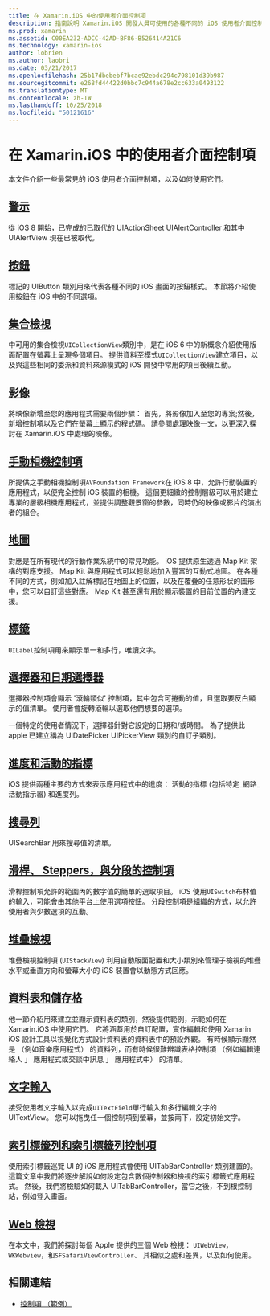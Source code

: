 ```yaml
---
title: 在 Xamarin.iOS 中的使用者介面控制項
description: 指南說明 Xamarin.iOS 開發人員可使用的各種不同的 iOS 使用者介面控制項，此文件連結。 連結的內容討論警示、 按鈕、 集合檢視、 映像、 手動相機控制項、 對應、 標籤、 選擇器、 日期選擇器，以及更多。
ms.prod: xamarin
ms.assetid: C00EA232-ADCC-42AD-BF86-B526414A21C6
ms.technology: xamarin-ios
author: lobrien
ms.author: laobri
ms.date: 03/21/2017
ms.openlocfilehash: 25b17dbebebf7bcae92ebdc294c798101d39b987
ms.sourcegitcommit: e268fd44422d0bbc7c944a678e2cc633a0493122
ms.translationtype: MT
ms.contentlocale: zh-TW
ms.lasthandoff: 10/25/2018
ms.locfileid: "50121616"
---
```

# <a name="user-interface-controls-in-xamarinios"></a>在 Xamarin.iOS 中的使用者介面控制項

本文件介紹一些最常見的 iOS 使用者介面控制項，以及如何使用它們。

## <a name="alertsalertsmd"></a>[警示](alerts.md)

從 iOS 8 開始，已完成的已取代的 UIActionSheet UIAlertController 和其中 UIAlertView 現在已被取代。

## <a name="buttonsbuttonsmd"></a>[按鈕](buttons.md)

標記的 UIButton 類別用來代表各種不同的 iOS 畫面的按鈕樣式。 本節將介紹使用按鈕在 iOS 中的不同選項。

## <a name="collection-viewsuicollectionviewmd"></a>[集合檢視](uicollectionview.md)

中可用的集合檢視`UICollectionView`類別中，是在 iOS 6 中的新概念介紹使用版面配置在螢幕上呈現多個項目。 提供資料至模式`UICollectionView`建立項目，以及與這些相同的委派和資料來源模式的 iOS 開發中常用的項目後續互動。

## <a name="imagesimagemd"></a>[影像](image.md)

將映像新增至您的應用程式需要兩個步驟： 首先，將影像加入至您的專案;然後，新增控制項以及它們在螢幕上顯示的程式碼。 請參閱[處理映像](~/ios/app-fundamentals/images-icons/index.md)一文，以更深入探討在 Xamarin.iOS 中處理的映像。

## <a name="manual-camera-controlsintro-to-manual-camera-controlsmd"></a>[手動相機控制項](intro-to-manual-camera-controls.md)

所提供之手動相機控制項`AVFoundation Framework`在 iOS 8 中，允許行動裝置的應用程式，以便完全控制 iOS 裝置的相機。 這個更細緻的控制層級可以用於建立專業的層級相機應用程式，並提供調整觀景窗的參數，同時仍的映像或影片的演出者的組合。

## <a name="mapsios-mapsindexmd"></a>[地圖](ios-maps/index.md)

對應是在所有現代的行動作業系統中的常見功能。 iOS 提供原生透過 Map Kit 架構的對應支援。 Map Kit 與應用程式可以輕鬆地加入豐富的互動式地圖。 在各種不同的方式，例如加入註解標記在地圖上的位置，以及在覆疊的任意形狀的圖形中，您可以自訂這些對應。 Map Kit 甚至還有用於顯示裝置的目前位置的內建支援。

## <a name="labelslabelsmd"></a>[標籤](labels.md)

`UILabel`控制項用來顯示單一和多行，唯讀文字。

## <a name="pickers-and-date-pickerspickermd"></a>[選擇器和日期選擇器](picker.md)

選擇器控制項會顯示 '滾輪類似' 控制項，其中包含可捲動的值，且選取要反白顯示的值清單。 使用者會旋轉滾輪以選取他們想要的選項。

一個特定的使用者情況下，選擇器針對它設定的日期和/或時間。 為了提供此 apple 已建立稱為 UIDatePicker UIPickerView 類別的自訂子類別。

## <a name="progress-and-activity-indicatorsprogress-activity-indicatormd"></a>[進度和活動的指標](progress-activity-indicator.md)

iOS 提供兩種主要的方式來表示應用程式中的進度： 活動的指標 (包括特定_網路_活動指示器) 和進度列。

## <a name="search-barssearchbarmd"></a>[搜尋列](searchbar.md)

UISearchBar 用來搜尋值的清單。 

## <a name="sliders-steppers-and-segmented-controlsslider-switch-segmented-controlsmd"></a>[滑桿、 Steppers，與分段的控制項](slider-switch-segmented-controls.md)

滑桿控制項允許的範圍內的數字值的簡單的選取項目。 iOS 使用`UISwitch`布林值的輸入，可能會由其他平台上使用選項按鈕。 分段控制項是組織的方式，以允許使用者與少數選項的互動。

## <a name="stack-viewuistackviewmd"></a>[堆疊檢視](uistackview.md)

堆疊檢視控制項 (`UIStackView`) 利用自動版面配置和大小類別來管理子檢視的堆疊水平或垂直方向和螢幕大小的 iOS 裝置會以動態方式回應。

## <a name="tables-and-cellstablesindexmd"></a>[資料表和儲存格](tables/index.md)

他一節介紹用來建立並顯示資料表的類別，然後提供範例，示範如何在 Xamarin.iOS 中使用它們。 它將涵蓋用於自訂配置，實作編輯和使用 Xamarin iOS 設計工具以視覺化方式設計資料表的資料表中的預設外觀。 有時候顯示顯然是 （例如音樂應用程式） 的資料列，而有時候很難辨識表格控制項 （例如編輯連絡人 」 應用程式或交談中訊息 」 應用程式中） 的清單。

## <a name="text-inputtext-inputmd"></a>[文字輸入](text-input.md)

接受使用者文字輸入以完成`UITextField`單行輸入和多行編輯文字的 UITextView。 您可以拖曳任一個控制項到螢幕，並按兩下，設定初始文字。

## <a name="tab-bars-and-tab-bar-controllerscreating-tabbed-applicationsmd"></a>[索引標籤列和索引標籤列控制項](creating-tabbed-applications.md)

使用索引標籤巡覽 UI 的 iOS 應用程式會使用 UITabBarController 類別建置的。 這篇文章中我們將逐步解說如何設定包含數個控制器和檢視的索引標籤式應用程式。 然後，我們將檢驗如何載入 UITabBarController，當它之後，不到根控制站，例如登入畫面。

## <a name="web-viewsuiwebviewmd"></a>[Web 檢視](uiwebview.md)

在本文中，我們將探討每個 Apple 提供的三個 Web 檢視： `UIWebView`， `WKWebview`，和`SFSafariViewController`、 其相似之處和差異，以及如何使用。

## <a name="related-links"></a>相關連結

- [控制項 （範例）](https://developer.xamarin.com/samples/Controls/)
